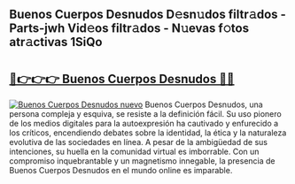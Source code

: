 ## Buenos Cuerpos Desnudos D𝚎sn𝚞dos filtr𝚊dos - Parts-jwh Vid𝚎os filtr𝚊dos - N𝚞evas f𝚘tos atr𝚊ctivas 1SiQo

# <h2><a href="http://mb287f.tromn.icu/?c=Buenos+Cuerpos+Desnudos">🔗👉👉👉 Buenos Cuerpos Desnudos 🔗🔗</a></h2>

[![Buenos Cuerpos Desnudos nuevo](https://i.imgur.com/pEAQMta.gif)](http://mb287f.tromn.icu/?c=Buenos+Cuerpos+Desnudos)
Buenos Cuerpos Desnudos, una persona compleja y esquiva, se resiste a la definición fácil. Su uso pionero de los medios digitales para la autoexpresión ha cautivado y enfurecido a los críticos, encendiendo debates sobre la identidad, la ética y la naturaleza evolutiva de las sociedades en línea. A pesar de la ambigüedad de sus intenciones, su huella en la comunidad virtual es imborrable. Con un compromiso inquebrantable y un magnetismo innegable, la presencia de Buenos Cuerpos Desnudos en el mundo online es imparable.
